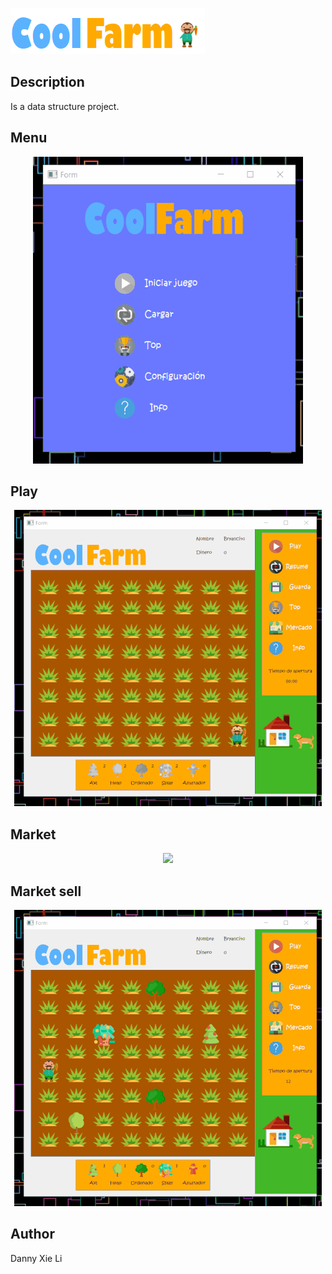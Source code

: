 ![CoolFarm Logo](https://github.com/dnnxl/CoolFarm/blob/master/demo/coolFarm.PNG)

## Description
Is a data structure project.

## Menu

<p align="center">
  <img src="demo/menu.gif">
</p>

## Play
<p align="center">
  <img src="demo/play-demo.gif">
</p>

## Market
<p align="center">
  <img src="play-market.gif">
</p>

## Market sell
<p align="center">
  <img src="demo/market.gif">
</p>

## Author 
Danny Xie Li
